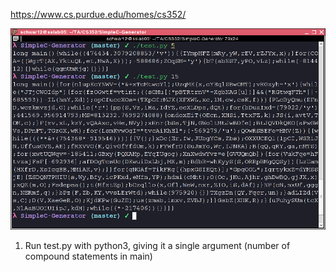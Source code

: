 https://www.cs.purdue.edu/homes/cs352/

![Example](/example.png)

1. Run test.py with python3, giving it a single argument (number of compound statements in main)
